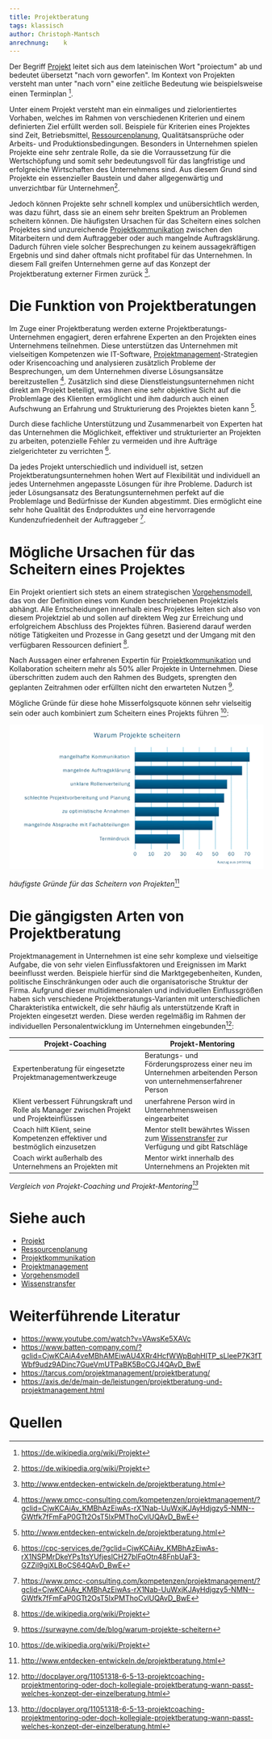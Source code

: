 ```yaml
---
title: Projektberatung
tags: klassisch
author: Christoph-Mantsch
anrechnung:    k 
---
```

Der Begriff [Projekt](Projekt.md) leitet sich aus dem lateinischen Wort "proiectum" ab und bedeutet übersetzt "nach vorn geworfen". Im Kontext von Projekten versteht man unter "nach vorn" eine zeitliche Bedeutung wie beispielsweise einen Terminplan [^1].

Unter einem Projekt versteht man ein einmaliges und zielorientiertes Vorhaben, welches im Rahmen von verschiedenen Kriterien und einem definierten Ziel erfüllt werden soll. Beispiele für Kriterien eines Projektes sind Zeit, Betriebsmittel, [Ressourcenplanung](Ressourcenplanung.md), Qualitätsansprüche oder Arbeits- und Produktionsbedingungen. 
Besonders in Unternehmen spielen Projekte eine sehr zentrale Rolle, da sie die Vorraussetzung für die Wertschöpfung und somit sehr bedeutungsvoll für das langfristige und erfolgreiche Wirtschaften des Unternehmens sind. Aus diesem Grund sind Projekte ein essenzieller Baustein und daher allgegenwärtig und unverzichtbar für Unternehmen[^1].
 
Jedoch können Projekte sehr schnell komplex und unübersichtlich werden, was dazu führt, dass sie an einem sehr breiten Spektrum an Problemen scheitern können. Die häufigsten Ursachen für das Scheitern eines solchen Projektes sind unzureichende [Projektkommunikation](Projektkommunikation.md) zwischen den Mitarbeitern und dem Auftraggeber oder auch mangelnde Auftragsklärung. Dadurch führen viele solcher Besprechungen zu keinem aussagekräftigen Ergebnis und sind daher oftmals nicht profitabel für das Unternehmen. In diesem Fall greifen Unternehmen gerne auf das Konzept der Projektberatung externer Firmen zurück [^2].


# Die Funktion von Projektberatungen

Im Zuge einer Projektberatung werden externe Projektberatungs-Unternehmen engagiert, deren erfahrene Experten an den Projekten eines Unternehmens teilnehmen. Diese unterstützen das Unternehmen mit vielseitigen Kompetenzen wie IT-Software, [Projektmanagement](Projektmanagement.md)-Strategien oder Krisencoaching und analysieren zusätzlich Probleme der Besprechungen, um dem Unternehmen diverse Lösungsansätze bereitzustellen [^4].
Zusätzlich sind diese Dienstleistungsunternehmen nicht direkt am Projekt beteiligt, was ihnen eine sehr objektive Sicht auf die Problemlage des Klienten ermöglicht und ihm dadurch auch einen Aufschwung an Erfahrung und Strukturierung des Projektes bieten kann [^2].

Durch diese fachliche Unterstützung und Zusammenarbeit von Experten hat das Unternehmen die Möglichkeit, effektiver und strukturierter an Projekten zu arbeiten, potenzielle Fehler zu vermeiden und ihre Aufträge zielgerichteter zu verrichten [^3].

Da jedes Projekt unterschiedlich und individuell ist, setzen Projektberatungsunternehmen hohen Wert auf Flexibilität und individuell an jedes Unternehmen angepasste Lösungen für ihre Probleme. Dadurch ist jeder Lösungsansatz des Beratungsunternehmen perfekt auf die Problemlage und Bedürfnisse der Kunden abgestimmt. Dies ermöglicht eine sehr hohe Qualität des Endproduktes und eine hervorragende Kundenzufriedenheit der Auftraggeber [^4].


# Mögliche Ursachen für das Scheitern eines Projektes

Ein Projekt orientiert sich stets an einem strategischen [Vorgehensmodell](Vorgehensmodelle.md), das von der Definition eines vom Kunden beschriebenen Projektziels abhängt. Alle Entscheidungen innerhalb eines Projektes leiten sich also von diesem Projektziel ab und sollen auf direktem Weg zur Erreichung und erfolgreichem Abschluss des Projektes führen. 
Basierend darauf werden nötige Tätigkeiten und Prozesse in Gang gesetzt und der Umgang mit den verfügbaren Ressourcen definiert [^1].

Nach Aussagen einer erfahrenen Expertin für [Projektkommunikation](Projektkommunikation.md) und Kollaboration scheitern mehr als 50% aller Projekte in Unternehmen. Diese überschritten zudem auch den Rahmen des Budgets, sprengten den geplanten Zeitrahmen oder erfüllten nicht den erwarteten Nutzen [^5]. 

Mögliche Gründe für diese hohe Misserfolgsquote können sehr vielseitig sein oder auch kombiniert zum Scheitern eines Projekts führen [^1]:



![Beispielabbildung](Projektberatung/Projektscheitern2.PNG)
   
   *häufigste Gründe für das Scheitern von Projekten*[^2]

# Die gängigsten Arten von Projektberatung

Projektmanagement in Unternehmen ist eine sehr komplexe und vielseitige Aufgabe, die von sehr vielen Einflussfaktoren und Ereignissen im Markt beeinflusst werden. Beispiele hierfür sind die Marktgegebenheiten, Kunden, politische Einschränkungen oder auch die organisatorische Struktur der Firma. Aufgrund dieser multidimensionalen und individuellen Einflussgrößen haben sich verschiedene Projektberatungs-Varianten mit unterschiedlichen Charakteristika entwickelt, die sehr häufig als unterstützende Kraft in Projekten eingesetzt werden. Diese werden regelmäßig im Rahmen der individuellen Personalentwicklung im Unternehmen eingebunden[^6]:


|  Projekt-Coaching  |  Projekt-Mentoring  | 
|  ----------------  |  -----------------  |  
|  Expertenberatung für eingesetzte Projektmanagementwerkzeuge | Beratungs- und Förderungsprozess einer neu im Unternehmen arbeitenden Person von unternehmenserfahrener Person   
|  Klient verbessert Führungskraft und Rolle als Manager zwischen Projekt und Projekteinflüssen  |  unerfahrene Person wird in Unternehmensweisen eingearbeitet  |
|  Coach hilft Klient, seine Kompetenzen effektiver und bestmöglich einzusetzen  |  Mentor stellt bewährtes Wissen zum [Wissenstransfer](Wissenstransfer.md) zur Verfügung und gibt Ratschläge      |        
|  Coach wirkt außerhalb des Unternehmens an Projekten mit  | Mentor wirkt innerhalb des Unternehmens an Projekten mit |    

*Vergleich von Projekt-Coaching und Projekt-Mentoring[^6]*


# Siehe auch

* [Projekt](Projekt.md)
* [Ressourcenplanung](Ressourcenplanung.md)
* [Projektkommunikation](Projektkommunikation.md)
* [Projektmanagement](Projektmanagement.md)
* [Vorgehensmodell](Vorgehensmodelle.md)
* [Wissenstransfer](Wissenstransfer.md)


# Weiterführende Literatur

* https://www.youtube.com/watch?v=VAwsKe5XAVc
* https://www.batten-company.com/?gclid=CjwKCAiA4veMBhAMEiwAU4XRr4HcfWWpBqhHlTP_sLleeP7K3fTWbf9udz9ADinc7GueVmUTPaBK5BoCGJ4QAvD_BwE
* https://tarcus.com/projektmanagement/projektberatung/
* https://axis.de/de/main-de/leistungen/projektberatung-und-projektmanagement.html

# Quellen

[^1]: https://de.wikipedia.org/wiki/Projekt
[^2]: http://www.entdecken-entwickeln.de/projektberatung.html
[^3]: https://cpc-services.de/?gclid=CjwKCAiAv_KMBhAzEiwAs-rX1NSPMrDkeYPs1tsYUfjeslCH27blFqOtn48FnbUaF3-GZZil9gjXLBoCS64QAvD_BwE
[^4]: https://www.pmcc-consulting.com/kompetenzen/projektmanagement/?gclid=CjwKCAiAv_KMBhAzEiwAs-rX1Nab-UuWxjKJAyHdjgzy5-NMN--GWtfk7fFmFaP0GTt2OsT5lxPMThoCvlUQAvD_BwE
[^5]: https://surwayne.com/de/blog/warum-projekte-scheitern
[^6]: http://docplayer.org/11051318-6-5-13-projektcoaching-projektmentoring-oder-doch-kollegiale-projektberatung-wann-passt-welches-konzept-der-einzelberatung.html

